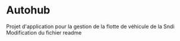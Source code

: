 # Autohub
Projet d'application pour la gestion de la flotte de véhicule de la Sndi
Modification du fichier readme
